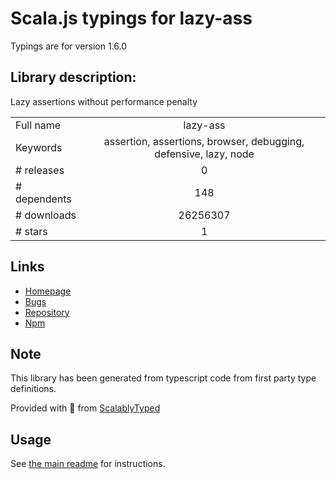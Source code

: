 
# Scala.js typings for lazy-ass

Typings are for version 1.6.0

## Library description:
Lazy assertions without performance penalty

|                    |                 |
| ------------------ | :-------------: |
| Full name          | lazy-ass |
| Keywords           | assertion, assertions, browser, debugging, defensive, lazy, node |
| # releases         | 0 |
| # dependents       | 148 |
| # downloads        | 26256307 |
| # stars            | 1 |

## Links
- [Homepage](https://github.com/bahmutov/lazy-ass)
- [Bugs](https://github.com/bahmutov/lazy-ass/issues)
- [Repository](https://github.com/bahmutov/lazy-ass)
- [Npm](https://www.npmjs.com/package/lazy-ass)
    


## Note
This library has been generated from typescript code from first party type definitions.

Provided with :purple_heart: from [ScalablyTyped](https://github.com/oyvindberg/ScalablyTyped)

## Usage
See [the main readme](../../readme.md) for instructions.


